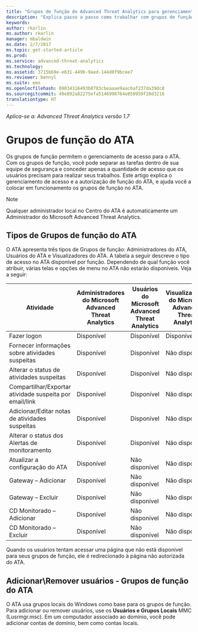 ```yaml
---
title: "Grupos de função do Advanced Threat Analytics para gerenciamento de acesso | Microsoft Docs"
description: "Explica passo a passo como trabalhar com grupos de função do ATA."
keywords: 
author: rkarlin
ms.author: rkarlin
manager: mbaldwin
ms.date: 2/7/2017
ms.topic: get-started-article
ms.prod: 
ms.service: advanced-threat-analytics
ms.technology: 
ms.assetid: 3715b69e-e631-449b-9aed-144d0f9bcee7
ms.reviewer: bennyl
ms.suite: ems
ms.openlocfilehash: 69034316493b8783cbeaaae9aac6af237da39dc8
ms.sourcegitcommit: 49e892a82275efa5146998764e850959f20d3216
translationtype: HT
---
```

*Aplica-se a: Advanced Threat Analytics versão 1.7*




# <a name="ata-role-groups"></a>Grupos de função do ATA

Os grupos de função permitem o gerenciamento de acesso para o ATA. Com os grupos de função, você pode separar as tarefas dentro de sua equipe de segurança e conceder apenas a quantidade de acesso que os usuários precisam para realizar seus trabalhos. Este artigo explica o gerenciamento de acesso e a autorização de função do ATA, e ajuda você a colocar em funcionamento os grupos de função no ATA.

> [!NOTE]
> Qualquer administrador local no Centro do ATA é automaticamente um Administrador do Microsoft Advanced Threat Analytics.

## <a name="types-of-ata-role-groups"></a>Tipos de Grupos de função do ATA 

O ATA apresenta três tipos de Grupos de função: Administradores do ATA, Usuários do ATA e Visualizadores do ATA. A tabela a seguir descreve o tipo de acesso no ATA disponível por função. Dependendo de qual função você atribuir, várias telas e opções de menu no ATA não estarão disponíveis. Veja a seguir:

|Atividade |Administradores do Microsoft Advanced Threat Analytics|Usuários do Microsoft Advanced Threat Analytics|Visualizadores do Microsoft Advanced Threat Analytics|
|----|----|----|----|
|Fazer logon|Disponível|Disponível|Disponível|
|Fornecer informações sobre atividades suspeitas|Disponível|Disponível|Não disponível|
|Alterar o status de atividades suspeitas|Disponível|Disponível|Não disponível|
|Compartilhar/Exportar atividade suspeita por email/link|Disponível|Disponível|Não disponível|
|Adicionar/Editar notas de atividades suspeitas|Disponível|Disponível|Não disponível|
|Alterar o status dos Alertas de monitoramento|Disponível|Disponível|Não disponível|
|Atualizar a configuração do ATA|Disponível|Não disponível|Não disponível|
|Gateway – Adicionar|Disponível|Não disponível|Não disponível|
|Gateway – Excluir |Disponível|Não disponível|Não disponível|
|CD Monitorado – Adicionar |Disponível|Não disponível|Não disponível|
|CD Monitorado – Excluir|Disponível|Não disponível|Não disponível|

Quando os usuários tentam acessar uma página que não está disponível para seus grupos de função, ele é redirecionado à página não autorizada do ATA. 

## <a name="add--remove-users---ata-role-groups"></a>Adicionar\Remover usuários - Grupos de função do ATA 

O ATA usa grupos locais do Windows como base para os grupos de função. Para adicionar ou remover usuários, use os **Usuários e Grupos Locais** MMC (Lusrmgr.msc). Em um computador associado ao domínio, você pode adicionar contas de domínio, bem como contas locais. 

